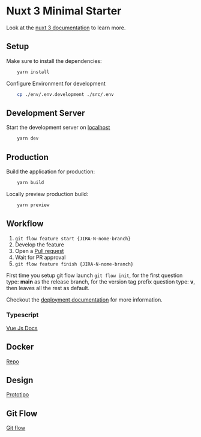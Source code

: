 # Nuxt 3 Minimal Starter

Look at the [nuxt 3 documentation](https://v3.nuxtjs.org) to learn more.

## Setup

Make sure to install the dependencies:

```bash
    yarn install
```

Configure Environment for development

```bash
    cp ./env/.env.development ./src/.env
```

## Development Server

Start the development server on [localhost](http://localhost:3000)

```bash
    yarn dev
```

## Production

Build the application for production:

```bash
    yarn build
```

Locally preview production build:

```bash
    yarn preview
```

## Workflow
1) `git flow feature start {JIRA-N-nome-branch}` 
2) Develop the feature 
3) Open a [Pull request](https://dev.azure.com/illimitybank/abilio/_git/frontend-backoffice-abilio/pullrequestcreate?sourceRef=&targetRef=develop&sourceRepositoryId=f6c767ad-7bd8-4023-915f-d60dff9a31ad&targetRepositoryId=f6c767ad-7bd8-4023-915f-d60dff9a31ad)
4) Wait for PR approval
5) `git flow feature finish {JIRA-N-nome-branch}`

First time you setup git flow launch `git flow init`, for the first question type: **main** as the release branch, for the version tag prefix question type: **v**, then leaves all the rest as default.

Checkout the [deployment documentation](https://v3.nuxtjs.org/guide/deploy/presets) for more information.

### Typescript

[Vue Js Docs](https://vuejs.org/guide/typescript/overview.html#takeover-mode)

## Docker

[Repo](https://dev.azure.com/illimitybank/abilio/_git/magazzino-lotti?path=%2Freadme.md)

## Design

[Prototipo](https://www.justinmind.com/usernote/tests/48697045/72164578/72164580/index.html#/screens/d12245cc-1680-458d-89dd-4f0d7fb22724)


## Git Flow
[Git flow](https://www.atlassian.com/git/tutorials/comparing-workflows/gitflow-workflow)
